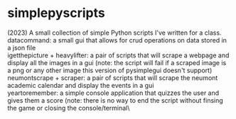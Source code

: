 # simplepyscripts
(2023) A small collection of simple Python scripts I've written for a class.\
datacommand: a small gui that allows for crud operations on data stored in a json file\
igetthepicture + heavylifter: a pair of scripts that will scrape a webpage and display all the images in a gui (note: the script will fail if a scraped image is a png or any other image this version of pysimplegui doesn't support)\
neumontscrape + scraper: a pair of scripts that will scrape the neumont academic calendar and display the events in a gui\
yeartoremember: a simple console application that quizzes the user and gives them a score (note: there is no way to end the script without finsing the game or closing the console/terminal\

